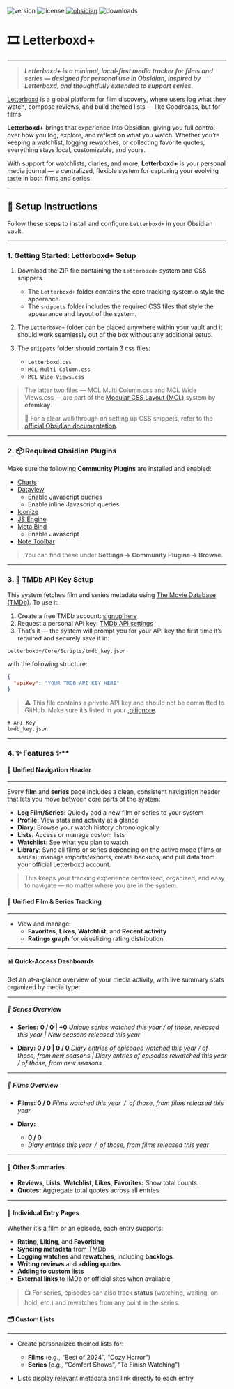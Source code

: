 ![version](https://img.shields.io/github/v/tag/josephlilleberg/obsidian-letterboxd-plus?label=version)
![license](https://img.shields.io/github/license/josephlilleberg/obsidian-letterboxd-plus)
[![obsidian](https://img.shields.io/badge/Obsidian-4E3A8C?style=flat&logo=obsidian&logoColor=white)](https://obsidian.md/)
![downloads](https://img.shields.io/github/downloads/josephlilleberg/obsidian-letterboxd-plus/latest/total)

# 🎞️ Letterboxd+

---

> ***Letterboxd+ is a minimal, local-first media tracker for films and series — designed for personal use in Obsidian, inspired by Letterboxd, and thoughtfully extended to support series.***

[Letterboxd](https://letterboxd.com) is a global platform for film discovery, where users log what they watch, compose reviews, and build themed lists — like Goodreads, but for films.

**Letterboxd+** brings that experience into Obsidian, giving you full control over how you log, explore, and reflect on what you watch. Whether you’re keeping a watchlist, logging rewatches, or collecting favorite quotes, everything stays local, customizable, and yours.

 With support for watchlists, diaries, and more, **Letterboxd+** is your personal media journal — a centralized, flexible system for capturing your evolving taste in both films and series.

---
## 🚀 Setup Instructions

Follow these steps to install and configure `Letterboxd+` in your Obsidian vault.

---

### 1. Getting Started: Letterboxd+ Setup

1. Download the ZIP file containing the `Letterboxd+` system and CSS snippets.
	- The `Letterboxd+` folder contains the core tracking system.o style the apperance.
	- The `snippets` folder includes the required CSS files that style the appearance and layout of the system. 

2. The `Letterboxd+` folder can be placed anywhere within your vault and it should work seamlessly out of the box without any additional setup.

3. The `snippets` folder should contain 3 css files:
	- `Letterboxd.css`
	- `MCL Multi Column.css`
	- `MCL Wide Views.css`

> The latter two files — MCL Multi Column.css and MCL Wide Views.css — are part of the [Modular CSS Layout (MCL)](https://github.com/efemkay/obsidian-modular-css-layout) system by **efemkay**.
>
> 📘 For a clear walkthrough on setting up CSS snippets, refer to the [official Obsidian documentation](https://help.obsidian.md/snippets).

---
### 2. 📦 Required Obsidian Plugins

Make sure the following **Community Plugins** are installed and enabled:

- [Charts](https://github.com/phibr0/obsidian-charts)
- [Dataview](https://blacksmithgu.github.io/obsidian-dataview/)
	- Enable Javascript queries
	- Enable inline Javascript queries
- [Iconize](https://github.com/FlorianWoelki/obsidian-iconize)
- [JS Engine](https://www.moritzjung.dev/obsidian-js-engine-plugin-docs/)
- [Meta Bind](https://github.com/mProjectsCode/obsidian-meta-bind-plugin)
	- Enable Javascript
- [Note Toolbar](https://github.com/chrisgurney/obsidian-note-toolbar)

> You can find these under **Settings → Community Plugins → Browse**.

---

### 3. 🔐 TMDb API Key Setup

This system fetches film and series metadata using [The Movie Database (TMDb)](https://www.themoviedb.org/). To use it:

1. Create a free TMDb account: [signup here](https://www.themoviedb.org/signup)
2. Request a personal API key: [TMDb API settings](https://www.themoviedb.org/settings/api)
3. That’s it — the system will prompt you for your API key the first time it’s required and securely save it in:

```
Letterboxd+/Core/Scripts/tmdb_key.json
```

with the following structure:

```json
{
  "apiKey": "YOUR_TMDB_API_KEY_HERE"
}
```

> ⚠️ This file contains a private API key and should not be committed to GitHub. Make sure it’s listed in your [.gitignore](https://docs.github.com/en/get-started/git-basics/ignoring-files).

```
# API Key
tmdb_key.json
```

---
### 4. ✨ Features ✨**

#### **🧭 Unified Navigation Header**
---
Every **film** and **series** page includes a clean, consistent navigation header that lets you move between core parts of the system:

- **Log Film/Series**: Quickly add a new film or series to your system
- **Profile**: View stats and activity at a glance
- **Diary**: Browse your watch history chronologically
- **Lists**: Access or manage custom lists
- **Watchlist**: See what you plan to watch
- **Library**: Sync all films or series depending on the active mode (films or series), manage imports/exports, create backups, and pull data from your official Letterboxd account.
  
> This keeps your tracking experience centralized, organized, and easy to navigate — no matter where you are in the system.

#### **🎥 Unified Film & Series Tracking**
---
- View and manage:
    - **Favorites**, **Likes**, **Watchlist**, and **Recent activity**
    - **Ratings graph** for visualizing rating distribution

---
#### **📊 Quick-Access Dashboards**

Get an at-a-glance overview of your media activity, with live summary stats organized by media type:

---
##### **🔹 Series Overview**

- **Series:**
	**0 / 0 | +0**
	*Unique series watched this year / of those, released this year | New seasons released this year*

- **Diary:**
	**0 / 0 | 0 / 0**
	*Diary entries of episodes watched this year / of those, from new seasons | Diary entries of episodes rewatched this year / of those, from new seasons*

---
##### **🔹 Films Overview**

- **Films:**
    **0 / 0**
    *Films watched this year / of those, from films released this year*

- **Diary:**    
    - **0 / 0**
    - *Diary entries this year / of those, from films released this year*

---
#### **🔹 Other Summaries**

- **Reviews**, **Lists**, **Watchlist**, **Likes**, **Favorites:** Show total counts
- **Quotes:** Aggregate total quotes across all entries

---
#### **🧾 Individual Entry Pages**
  
Whether it’s a film or an episode, each entry supports:
- **Rating**, **Liking**, and **Favoriting**
- **Syncing metadata** from TMDb
- **Logging watches** and **rewatches**, including **backlogs**.
- **Writing reviews** and **adding quotes**
- **Adding to custom lists**
- **External links** to IMDb or official sites when available

> 📺 For series, episodes can also track **status** (watching, waiting, on hold, etc.) and rewatches from any point in the series.

#### **🗂️ Custom Lists**
---
- Create personalized themed lists for:
    - **Films** (e.g., “Best of 2024”, “Cozy Horror”)        
    - **Series** (e.g., “Comfort Shows”, “To Finish Watching”)

- Lists display relevant metadata and link directly to each entry
